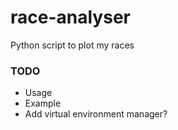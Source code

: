 # race-analyser
Python script to plot my races

### TODO
- Usage
- Example
- Add virtual environment manager?
